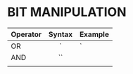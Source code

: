 # BIT MANIPULATION

| Operator  |  Syntax | Example| 
|---|:---:|---|
|  OR | `|`  |   `1101 | 0110 = 1111` (13 | 6 = 15)
|  AND | ``  |   
|   |   |  

<!--stackedit_data:
eyJoaXN0b3J5IjpbLTE1ODQwNjI0ODNdfQ==
-->